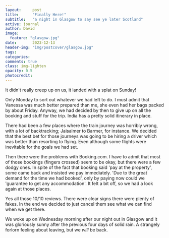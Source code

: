 ```yaml
---
layout:     post
title:      "Finally Here!"
subtitle:   "a night in Glasgow to say see ye later Scotland"
active: journal
author: David
image:
  feature: "glasgow.jpg"
date:       2023-12-13 
header-img: "img/postcover/glasgow.jpg"
tags: 
categories: 
comments: true
class: img-lighten 
opacity: 0.5
photocredit:
---
```


It didn't really creep up on us, it landed with a splat on Sunday! 

Only Monday to sort out whatever we had left to do. I must admit that Vanessa was much better prepared than me, she even had her bags packed by about Friday. Anyway, we had decided by then to give up on all the booking and stuff for the trip. India has a pretty solid itinerary in place.

There had been a few places where the train journey was horribly wrong, with a lot of backtracking; Jaisalmer to Barmer, for instance. We decided that the best bet for those journeys was going to be hiring a driver which was better than resorting to flying. Even although some flights were inevitable for the goals we had set.

Then there were the problems with Booking.com. I have to admit that most of those bookings (fingers crossed) seem to be okay, but there were a few dodgy ones. In spite of the fact that booking said 'pay at the property', some came back and insisted we pay immediately. 'Due to the great demand for the time we had booked', only by paying now could we 'guarantee to get any accommodation'. It felt a bit off, so we had a look again at those places. 

Yes all those 10/10 reviews. There were clear signs there were plenty of fakes. In the end we decided to just cancel them see what we can find when we get there.

We woke up on Wednesday morning after our night out in Glasgow and it was gloriously sunny after the previous four days of solid rain. A strangely forlorn feeling about leaving, but we *will* be back.

 